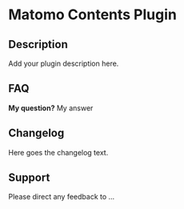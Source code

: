 # Matomo Contents Plugin

## Description

Add your plugin description here.

## FAQ

__My question?__
My answer

## Changelog

Here goes the changelog text.

## Support

Please direct any feedback to ...
